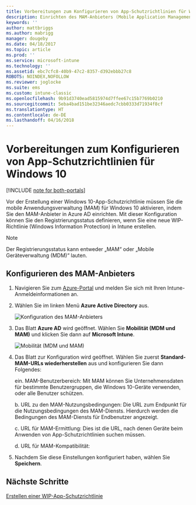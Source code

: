 ```yaml
---
title: Vorbereitungen zum Konfigurieren von App-Schutzrichtlinien für Windows 10
description: Einrichten des MAM-Anbieters (Mobile Application Management) in Azure AD
keywords: ''
author: mattbriggs
ms.author: mabrigg
manager: dougeby
ms.date: 04/18/2017
ms.topic: article
ms.prod: ''
ms.service: microsoft-intune
ms.technology: ''
ms.assetid: ebc7cfc8-40b9-47c2-8357-d392ebbb27c8
ROBOTS: NOINDEX,NOFOLLOW
ms.reviewer: joglocke
ms.suite: ems
ms.custom: intune-classic
ms.openlocfilehash: 9b91d3740ead5815974d7ffee67c15b7769b0210
ms.sourcegitcommit: 5eba4bad151be32346aedc7cbb0333d71934f8cf
ms.translationtype: HT
ms.contentlocale: de-DE
ms.lasthandoff: 04/16/2018
---
```

# <a name="get-ready-to-configure-app-protection-policies-for-windows-10"></a>Vorbereitungen zum Konfigurieren von App-Schutzrichtlinien für Windows 10

[!INCLUDE [note for both-portals](../includes/note-for-both-portals.md)]

Vor der Erstellung einer Windows 10-App-Schutzrichtlinie müssen Sie die mobile Anwendungsverwaltung (MAM) für Windows 10 aktivieren, indem Sie den MAM-Anbieter in Azure AD einrichten. Mit dieser Konfiguration können Sie den Registrierungsstatus definieren, wenn Sie eine neue WIP-Richtlinie (Windows Information Protection) in Intune erstellen.

> [!NOTE]
> Der Registrierungsstatus kann entweder „MAM“ oder „Mobile Geräteverwaltung (MDM)“ lauten.

## <a name="to-configure-the-mam-provider"></a>Konfigurieren des MAM-Anbieters

1.  Navigieren Sie zum [Azure-Portal](https://portal.azure.com/) und melden Sie sich mit Ihren Intune-Anmeldeinformationen an.

2.  Wählen Sie im linken Menü **Azure Active Directory** aus.

    ![Konfiguration des MAM-Anbieters](../media/AppManagement/mam-provider-sc-1.png)

3.  Das Blatt **Azure AD** wird geöffnet. Wählen Sie **Mobilität (MDM und MAM)** und klicken Sie dann auf **Microsoft Intune**.

    ![Mobilität (MDM und MAM)](../media/AppManagement/mam-provider-sc-2.png)

4.  Das Blatt zur Konfiguration wird geöffnet. Wählen Sie zuerst **Standard-MAM-URLs wiederherstellen** aus und konfigurieren Sie dann Folgendes:

    ein.  MAM-Benutzerbereich: Mit MAM können Sie Unternehmensdaten für bestimmte Benutzergruppen, die Windows 10-Geräte verwenden, oder alle Benutzer schützen.

    b.  URL zu den MAM-Nutzungsbedingungen: Die URL zum Endpunkt für die Nutzungsbedingungen des MAM-Diensts. Hierdurch werden die Bedingungen des MAM-Diensts für Endbenutzer angezeigt.

    c.  URL für MAM-Ermittlung: Dies ist die URL, nach denen Geräte beim Anwenden von App-Schutzrichtlinien suchen müssen.

    d.  URL für MAM-Kompatibilität:

5.  Nachdem Sie diese Einstellungen konfiguriert haben, wählen Sie **Speichern**.

## <a name="next-steps"></a>Nächste Schritte

[Erstellen einer WIP-App-Schutzrichtlinie](/intune-classic/deploy-use/create-windows-information-protection-policy-with-intune)
